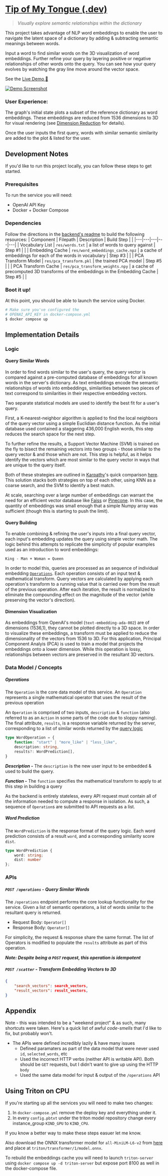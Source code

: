 # [Tip of My Tongue (.dev)](http://tipofmytongue.jacobposton.com)

> *Visually explore semantic relationships within the dictionary*

This project takes advantage of NLP word embeddings to enable the user to navigate the latent space of a dictionary by adding & subtracting semantic meanings between words.

Input a word to find similar words on the 3D visualization of word embeddings. Further refine your query by layering positive or negative relationships of other words onto the query. You can see how your query evolves by watching the gray line move around the vector space.

See the [Live Demo 🔗](http://tipofmytongue.jacobposton.com)

[![Demo Screenshot](./docs/Screenshot%202023-11-18%20210250.png)](http://tipofmytongue.jacobposton.com)

### User Experience:

The graph's initial state plots a subset of the reference dictionary as word embeddings. These embeddings are reduced from 1536 dimensions to 3D for visual rendering (see [Dimension Reduction](#dimension-reduction) for details).

Once the user inputs the first query, words with similar semantic similarity are added to the plot & listed for the user. 

## Development Notes

If you'd like to run this project locally, you can follow these steps to get started.
### Prerequisites

To run the service you will need:
- OpenAI API Key
- Docker + Docker Compose

### Dependencies
Follow the directions in the [backend's readme](./api/readme.md) to build the following resources:
| Component | Filepath | Description | Build Step |  |
|---|---|---|---|---|
| Vocabulary List | `res/words.txt` | a list of words to query against | Step #1 |  |
| Embedding Cache | `res/word_embeddings_cache.npz` | a cache of embeddings for each of the words in vocabulary | Step #3 |  |
| PCA Transform Model | `res/pca_transform.pkl` | the trained PCA model | Step #5 |  |
| PCA Transform Cache | `res/pca_transform_weights.npy` | a cache of precomputed 3D transforms of the embeddings in the Embedding Cache | Step #5 |  |

### Boot it up!
At this point, you should be able to launch the service using Docker.

```bash
# Make sure you've configured the
# OPENAI_API_KEY in docker-compose.yml
$ docker compose up
```

## Implementation Details

### Logic

#### Query Similar Words

In order to find words similar to the user's query, the query vector is compared against a pre-computed database of embeddings for all known words in the server's dictionary. As text embeddings encode the semantic relationships of words into embeddings, similarities between two pieces of text correspond to similarities in their respective embedding vectors. 

Two separate statistical models are used to identify the best fit for a user's query. 

First, a K-nearest-neighbor algorithm is applied to find the local neighbors of the query vector using a simple Euclidian distance function. As the initial database used contained a staggering 436,000 English words, this step reduces the search space for the next step.

To further refine the results, a Support Vector Machine (SVM) is trained on the fly to bisect the remaining vectors into two groups - those similar to the query vector & and those which are not. This step is helpful, as it helps identify the vectors which are most similar to the query vector in ways that are unique to the query itself.

Both of these strategies are outlined in [Karpathy](https://karpathy.ai/)'s quick comparison [here](https://github.com/karpathy/randomfun/blob/master/knn_vs_svm.ipynb). This solution stacks both strategies on top of each other, using KNN as a coarse search, and the SVM to identify a best match.

At scale, searching over a large number of embeddings can warrant the need for an efficient vector database like [Faiss](https://faiss.ai/) or [Pinecone](https://www.pinecone.io/). In this case, the quantity of embeddings was small enough that a simple Numpy array was sufficient (though this is starting to push the limit).

#### Query Building
To enable combining & refining the user's inputs into a final query vector, each input's embedding updates the query using simple vector math. The logic behind this attempts to replicate the simplicity of popular examples used as an introduction to word embeddings:

```
King - Man + Woman = Queen
```

In order to model this, queries are processed as an sequence of individual embedding [`Operations`](#operations). Each operation consists of an input text & mathematical transform. Query vectors are calculated by applying each operation's transform to a running value that is carried over from the result of the previous operation. After each iteration, the result is normalized to eliminate the compounding effect on the magnitude of the vector (while preserving the vector's direction).

#### Dimension Visualization
As embeddings from OpenAI's model (`text-embedding-ada-002`) are of dimensions (1536,1), they cannot be plotted directly to a 3D space. In order to visualize these embeddings, a transform must be applied to reduce the dimensionality of the vectors from 1536 to 3D. For this application, Principal Component Analyis (PCA) is used to train a model that projects the embeddings onto a lower dimension. While this operation is lossy, relationships between vectors are preserved in the resultant 3D vectors.

### Data Model / Concepts

##### Operations
The `Operation` is the core data model of this service. An `Operation` represents a single mathematical operator that uses the result of the previous operation

An `Operation` is comprised of two inputs, `description` & `function` (also referred to as an `Action` in some parts of the code due to sloppy naming). The final attribute, `results`, is a response variable returned by the server, corresponding to a list of similar words returned by the [query logic](#operation-query)

```typescript
type WordOperation = {
    function: "start" | "more_like" | "less_like",
    description: string,
    results?: WordPrediction[],
}
```
***Description -*** The `description` is the new user input to be embedded & used to build the query.

***Function -*** The `function` specifies the mathematical transform to apply to at this step in building a query

As the backend is entirely stateless, every API request must contain all of the information needed to compute a response in isolation. As such, a sequence of `Operation`s are submitted to API requests as a list.

##### Word Prediction

The `WordPrediction` is the response format of the query logic. Each word prediction consists of a result `word`, and a corresponding similarity score `dist`.

```typescript
type WordPrediction { 
    word: string; 
    dist: number
};
```

### APIs 
##### `POST /operations` - Query Similar Words
The `/operations` endpoint performs the core lookup functionality for the service. Given a list of semantic operations, a list of words similar to the resultant query is returned.

- Request Body: `Operator[]`
- Response Body: `Operator[]`

For simplicity, the request & response share the same format. The list of Operators is modified to populate the `results` attribute as part of this operation.

***Note: Despite being a `POST` request, this operation is idempotent***

##### `POST /scatter` - Transform Embedding Vectors to 3D 

```json
{
    "search_vectors": search_vectors,
    "result_vectors": result_vectors,
}
```

## Appendix
Note - this was intended to be a "weekend project" & as such, many shortcuts were taken. Here's a quick list of awful *code-smells* that I'd like to fix, but probably won't.

- The APIs were defined incredibly lazily & have many issues
    - Defined paramaters as part of the data model that were never used `id`, `selected_words`, etc
    - Used the incorrect HTTP verbs (neither API is writable API). Both should be `GET` requests, but I didn't want to give up using the HTTP `body`
    - Used the same data model for input & output of the `/operations` API

## Using Triton on CPU
If you're starting up all the services you will need to make two changes:
1. In `docker-compose.yml` remove the deploy key and everything under it.
2. In every `config.pbtxt` under the triton model repository change every instance_group `KIND_GPU` to `KIND_CPU`.

If you know a better way to make these steps easuer let me know.

Also download the ONNX transformer model for `all-MiniLM-L6-v2` from [here](https://huggingface.co/optimum/all-MiniLM-L6-v2/tree/main) and place at `triton/transformer/1/model.onnx`.

To rebuild the embeddings cache you will need to launch `triton-server` using `docker compose up -d triton-server` but expose port 8100 as well in the docker-compose file.
       